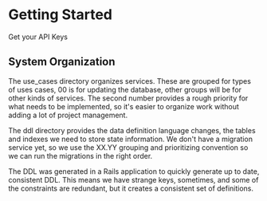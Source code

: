 # Getting Started

Get your API Keys

## System Organization

The use_cases directory organizes services. These are grouped for types of uses cases, 00 is for updating the database, other groups will be for other kinds of services. The second number provides a rough priority for what needs to be implemented, so it's easier to organize work without adding a lot of project management.

The ddl directory provides the data definition language changes, the tables and indexes we need to store state information. We don't have a migration service yet, so we use the XX.YY grouping and prioritizing convention so we can run the migrations in the right order.

The DDL was generated in a Rails application to quickly generate up to date, consistent DDL. This means we have strange keys, sometimes, and some of the constraints are redundant, but it creates a consistent set of definitions.